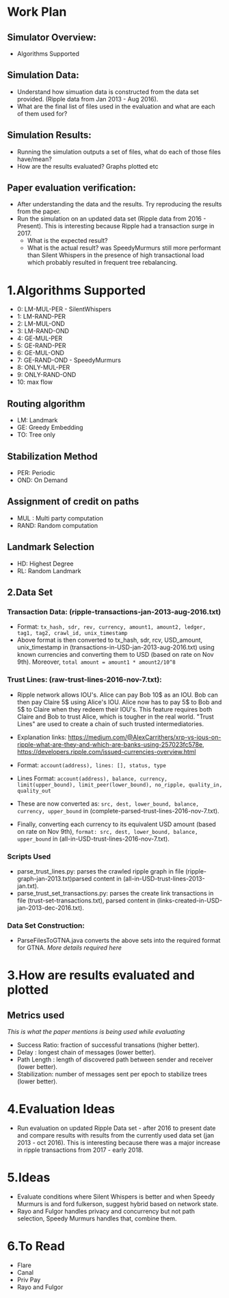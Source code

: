 # Work Plan
## Simulator Overview:
- Algorithms Supported
## Simulation Data:
- Understand how simuation data is constructed from the data set provided. (Ripple data from Jan 2013 - Aug 2016).
- What are the final list of files used in the evaluation and what are each of them used for?
## Simulation Results:
- Running the simulation outputs a set of files, what do each of those files have/mean?
- How are the results evaluated? Graphs plotted etc
## Paper evaluation verification:
- After understanding the data and the results. Try reproducing the results from the paper.
- Run the simulation on an updated data set (Ripple data from 2016 - Present). This is interesting because Ripple had a transaction surge in 2017.
    * What is the expected result?
    * What is the actual result? was SpeedyMurmurs still more performant than Silent Whispers in the presence of high transactional load which probably resulted in frequent tree rebalancing.


# 1.Algorithms Supported
- 0:  LM-MUL-PER - SilentWhispers
- 1:  LM-RAND-PER
- 2:  LM-MUL-OND
- 3:  LM-RAND-OND
- 4:  GE-MUL-PER
- 5:  GE-RAND-PER
- 6:  GE-MUL-OND
- 7:  GE-RAND-OND - SpeedyMurmurs
- 8:  ONLY-MUL-PER
- 9:  ONLY-RAND-OND
- 10: max flow

## Routing algorithm
* LM: Landmark
* GE: Greedy Embedding
* TO: Tree only

## Stabilization Method
* PER: Periodic
* OND: On Demand

## Assignment of credit on paths
* MUL : Multi party computation
* RAND: Random computation

## Landmark Selection
* HD: Highest Degree
* RL: Random Landmark


## 2.Data Set

### Transaction Data: (ripple-transactions-jan-2013-aug-2016.txt)
- Format: `tx_hash, sdr, rev, currency, amount1, amount2, ledger, tag1, tag2, crawl_id, unix_timestamp`
- Above format is then converted to tx_hash, sdr, rcv, USD_amount, unix_timestamp in (transactions-in-USD-jan-2013-aug-2016.txt) using known currencies and converting them to USD (based on rate on Nov 9th).
Moreover, `total amount = amount1 * amount2/10^8`

### Trust Lines: (raw-trust-lines-2016-nov-7.txt):
- Ripple network allows IOU's. Alice can pay Bob 10$ as an IOU. Bob can then pay Claire 5$ using Alice's IOU. Alice now has to pay 5$ to Bob and 5$ to Claire when they redeem their IOU's. This feature requires both Claire and Bob to trust Alice, which is tougher in the real world. "Trust Lines" are used to create a chain of such trusted intermediatories.
- Explanation links: https://medium.com/@AlexCarrithers/xrp-vs-ious-on-ripple-what-are-they-and-which-are-banks-using-257023fc578e, https://developers.ripple.com/issued-currencies-overview.html
- Format: `account(address), lines: [], status, type`
- Lines Format: `account(address), balance, currency, limit(upper_bound), limit_peer(lower_bound), no_ripple, quality_in, quality_out`

- These are now converted as: `src, dest, lower_bound, balance, currency, upper_bound`
in (complete-parsed-trust-lines-2016-nov-7.txt).

- Finally, converting each currency to its equivalent USD amount (based on rate on Nov 9th), `format: src, dest, lower_bound, balance, upper_bound` in (all-in-USD-trust-lines-2016-nov-7.txt).

### Scripts Used
- parse_trust_lines.py: parses the crawled ripple graph in file (ripple-graph-jan-2013.txt)parsed content in (all-in-USD-trust-lines-2013-jan.txt).
- parse_trust_set_transactions.py: parses the create link transactions in file (trust-set-transactions.txt), parsed content in (links-created-in-USD-jan-2013-dec-2016.txt).

### Data Set Construction:
- ParseFilesToGTNA.java converts the above sets into the required format for GTNA.
*More details required here*


# 3.How are results evaluated and plotted
## Metrics used 
*This is what the paper mentions is being used while evaluating*
- Success Ratio: fraction of successful transations (higher better).
- Delay        : longest chain of messages (lower better).
- Path Length  : length of discovered path between sender and receiver (lower better).
- Stabilization: number of messages sent per epoch to stabilize trees (lower better).







# 4.Evaluation Ideas
- Run evaluation on updated Ripple Data set - after 2016 to present date and compare results with results from the currently used data set (jan 2013 - oct 2016). This is interesting because there was a major increase in ripple transactions from 2017 - early 2018.

# 5.Ideas
- Evaluate conditions where Silent Whispers is better and when Speedy Murmurs is and ford fulkerson, suggest hybrid based on network state.
- Rayo and Fulgor handles privacy and concurrency but not path selection, Speedy Murmurs handles that, combine them.

# 6.To Read
- Flare
- Canal
- Priv Pay
- Rayo and Fulgor

